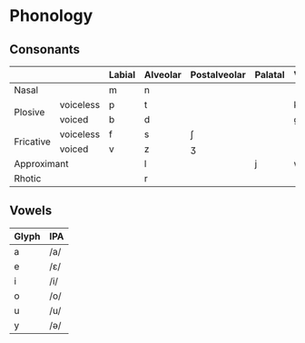 # Phonology

## Consonants

<table>
<thead>
<tr>
<th colspan="2"></th>
<th>Labial</th>
<th>Alveolar</th>
<th>Postalveolar</th>
<th>Palatal</th>
<th>Velar</th>
<th>Glottal</th>
</tr>
</thead>
<tbody>
<tr>
<td colspan="2">Nasal</td>
<td>m</td>
<td>n</td>
<td></td>
<td></td>
<td></td>
<td></td>
</tr>
<tr>
<td rowspan="2">Plosive</td>
<td>voiceless</td>
<td>p</td>
<td>t</td>
<td></td>
<td></td>
<td>k</td>
<td rowspan="2">ʔ</td>
</tr>
<tr>
<td>voiced</td>
<td>b</td>
<td>d</td>
<td></td>
<td></td>
<td>g</td>
</tr>
<tr>
<td rowspan="2">Fricative</td>
<td>voiceless</td>
<td>f</td>
<td>s</td>
<td>ʃ</td>
<td></td>
<td></td>
<td rowspan="2">h</td>
</tr>
<tr>
<td>voiced</td>
<td>v</td>
<td>z</td>
<td>ʒ</td>
<td></td>
<td></td>
</tr>
<tr>
<td colspan="2">Approximant</td>
<td></td>
<td>l</td>
<td></td>
<td>j</td>
<td>w</td>
<td></td>
</tr>
<tr>
<td colspan="2">Rhotic</td>
<td></td>
<td colspan="2">r</td>
<td></td>
<td></td>
<td></td>
</tr>
</tbody>
</table>

## Vowels

| **Glyph** | **IPA** |
|---|---|
| a | /a/ |
| e | /ɛ/ |
| i | /i/ |
| o | /o/ |
| u | /u/ |
| y | /ə/ |